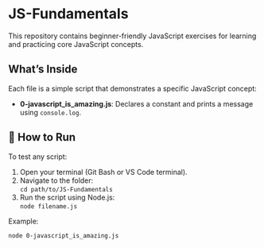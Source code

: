 # JS-Fundamentals

This repository contains beginner-friendly JavaScript exercises for learning and practicing core JavaScript concepts.

## What’s Inside

Each file is a simple script that demonstrates a specific JavaScript concept:

- **0-javascript_is_amazing.js**: Declares a constant and prints a message using `console.log`.

## 🚀 How to Run

To test any script:

1. Open your terminal (Git Bash or VS Code terminal).
2. Navigate to the folder:  
   `cd path/to/JS-Fundamentals`
3. Run the script using Node.js:  
   `node filename.js`

Example:

```bash
node 0-javascript_is_amazing.js
